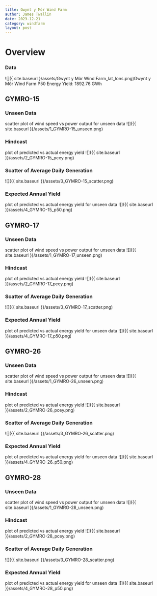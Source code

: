 ```yaml
---
title: Gwynt y Môr Wind Farm
author: James Twallin
date: 2023-12-21
category: windfarm
layout: post
---
```

# Overview

### Data

![]({ site.baseurl }/assets/Gwynt y Môr Wind Farm_lat_lons.png)Gwynt y Môr Wind Farm P50 Energy Yield: 1892.76 GWh

GYMRO-15
-------------
### Unseen Data 
scatter plot of wind speed vs power output for unseen data
![]({{ site.baseurl }}/assets/1_GYMRO-15_unseen.png)
### Hindcast 
plot of predicted vs actual energy yield
![]({{ site.baseurl }}/assets/2_GYMRO-15_pcey.png)
### Scatter of Average Daily Generation 

![]({{ site.baseurl }}/assets/3_GYMRO-15_scatter.png)
### Expected Annual Yield 
plot of predicted vs actual energy yield for unseen data
![]({{ site.baseurl }}/assets/4_GYMRO-15_p50.png)

GYMRO-17
-------------
### Unseen Data 
scatter plot of wind speed vs power output for unseen data
![]({{ site.baseurl }}/assets/1_GYMRO-17_unseen.png)
### Hindcast 
plot of predicted vs actual energy yield
![]({{ site.baseurl }}/assets/2_GYMRO-17_pcey.png)
### Scatter of Average Daily Generation 

![]({{ site.baseurl }}/assets/3_GYMRO-17_scatter.png)
### Expected Annual Yield 
plot of predicted vs actual energy yield for unseen data
![]({{ site.baseurl }}/assets/4_GYMRO-17_p50.png)

GYMRO-26
-------------
### Unseen Data 
scatter plot of wind speed vs power output for unseen data
![]({{ site.baseurl }}/assets/1_GYMRO-26_unseen.png)
### Hindcast 
plot of predicted vs actual energy yield
![]({{ site.baseurl }}/assets/2_GYMRO-26_pcey.png)
### Scatter of Average Daily Generation 

![]({{ site.baseurl }}/assets/3_GYMRO-26_scatter.png)
### Expected Annual Yield 
plot of predicted vs actual energy yield for unseen data
![]({{ site.baseurl }}/assets/4_GYMRO-26_p50.png)

GYMRO-28
-------------
### Unseen Data 
scatter plot of wind speed vs power output for unseen data
![]({{ site.baseurl }}/assets/1_GYMRO-28_unseen.png)
### Hindcast 
plot of predicted vs actual energy yield
![]({{ site.baseurl }}/assets/2_GYMRO-28_pcey.png)
### Scatter of Average Daily Generation 

![]({{ site.baseurl }}/assets/3_GYMRO-28_scatter.png)
### Expected Annual Yield 
plot of predicted vs actual energy yield for unseen data
![]({{ site.baseurl }}/assets/4_GYMRO-28_p50.png)

